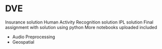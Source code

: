 # DVE
Insurance solution 
Human Activity Recognition solution
IPL solution
Final assignment with solution using python
More notebooks uploaded included
* Audio Preprocessing
* Geospatial
